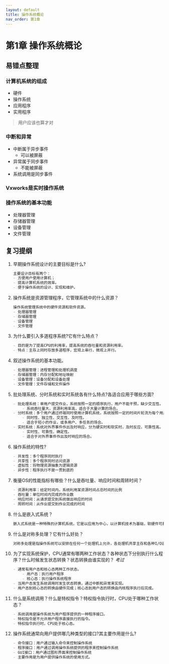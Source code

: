 ```yaml
---
layout: default
title: 操作系统概论
nav_order: 第1章
---
```


# 第1章 操作系统概论

## 易错点整理

### 计算机系统的组成

- 硬件
- 操作系统
- 应用程序
- 实用程序

> 用户应该也算才对

### 中断和异常

- 中断属于异步事件
  - 可以被屏蔽
- 异常属于同步事件
  - 不能被屏蔽
- 系统调用是同步事件

### Vxworks是实时操作系统

### 操作系统的基本功能

- 处理器管理
- 存储器管理
- 设备管理
- 文件管理

## 复习提纲

1. 早期操作系统设计的主要目标是什么? 

    ```markdown
    主要设计目标有两个：
    - 方便用户使用计算机；
    - 提高计算机系统的效率。
    - 便于操作系统的设计、实现和维护。
    ```

2. 操作系统是资源管理程序，它管理系统中的什么资源？

    ```markdown
    操作系统管理系统中的硬件资源和软件资源。
    - 处理器管理
    - 存储器管理
    - 设备管理
    - 文件管理
    ```

3. 为什么要引入多道程序系统?它有什么特点？

    ```markdown
    - 目的是为了提高CPU的利用率，提高系统的吞吐量和资源利用率。
    - 特点：主存上同时存放多道程序，宏观上串行，微观上并行。
    ```

4. 叙述操作系统的基本功能。

    ```markdown
    - 处理器管理：进程管理和处理机调度
    - 存储器管理：内存分配和地址映射
    - 设备管理：设备分配和设备处理
    - 文件管理：文件存储和文件操作
    ```

5. 批处理系统、分时系统和实时系统各有什么特点?各适合应用于哪些方面?

    ```markdown
    - 批处理系统：单用户提交作业，系统按照一定的顺序执行，用户不能干预，缺少交互性。
        - 系统吞吐量大，资源利用率高，适合于大量计算的场合。
    - 分时系统：多个用户通过终端同时使用计算机系统，系统按照一定的时间片轮流为每个用户服务，具有交互性。
        - 同时性、独立性、交互性、及时性。
        - 适合于短小的作业，或多用户、多任务的场合。
    - 实时系统：系统对外界事件作出及时响应，分为硬实时和软实时，及时反应，可靠性高。
        - 实时性、可靠性、确定性。
        - 适合于对外界事件作出及时响应的场合。
    ```

6. 操作系统的特性?

    ```markdown
    - 并发性：多个程序同时执行
    - 共享性：多个程序同时访问资源
    - 虚拟性：将物理资源抽象为逻辑资源
    - 异步性：程序执行不是一贯到底的
    ```

7. 衡量OS的性能指标有哪些？什么是吞吐量、响应时间和周转时间？ 

    ```markdown
    - 资源利用率：给定时间内，系统利用某资源时间占总时间的比例
    - 吞吐量：单位时间内完成的作业数
    - 响应时间：从请求提交到系统做出响应的时间
    - 周转时间：从作业提交到作业完成的时间
    ```

8. 什么是嵌入式系统？

    ```markdown
    嵌入式系统是一种特殊的计算机系统，它是以应用为中心，以计算机技术为基础，软硬件可裁剪，适应于特定应用环境的专用计算机系统。
    ```

9. 什么是对称多处理？它有什么好处？

    ```markdown
    对称多处理是指操作系统可以安排在任何一个处理机上允许，各处理机共享主存和各种I/O设备。
    ```

10. 为了实现系统保护，CPU通常有哪两种工作状态？各种状态下分别执行什么程序？什么时候发生状态转换？状态转换由谁实现的？ *考过*

    ```markdown
    - 通常有用户态和核心态两种工作状态。
        - 用户态：执行用户程序
        - 核心态：执行操作系统程序
    - 当用户态发生系统调用时发生状态转换，通过中断和异常来实现。
    - 用户态到核心态的转换由硬件完成；核心态到用户态的转换由内核程序执行后完成。
    ```

11. 什么是系统调用？什么是特权指令？特权指令执行时，CPU处于哪种工作状态？

    ```markdown
    - 系统调用是操作系统为用户程序提供的一种程序接口。
    - 特权指令是不允许用户程序直接执行的指令。
    - 特权指令执行时，CPU处于核心态。
    ```

12. 操作系统通常向用户提供哪几种类型的接口?其主要作用是什么?

    ```markdown
    - 命令接口：用户通过输入命令来控制操作系统
    - 程序接口：用户通过调用操作系统提供的程序来控制操作系统
    - GUI接口：用户通过图形界面来控制操作系统
    - 主要作用是为用户提供操作系统的使用方式。
    ```